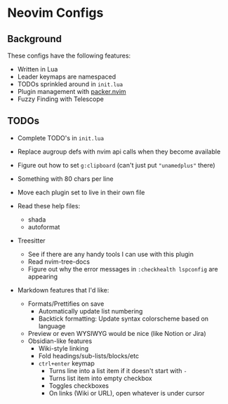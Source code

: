 # Neovim Configs

## Background

These configs have the following features:
- Written in Lua
- Leader keymaps are namespaced
- TODOs sprinkled around in `init.lua`
- Plugin management with [packer.nvim](https://github.com/wbthomason/packer.nvim)
- Fuzzy Finding with Telescope

## TODOs

- Complete TODO's in `init.lua`
- Replace augroup defs with nvim api calls when they become available
- Figure out how to set `g:clipboard` (can't just put `"unamedplus"` there)
- Something with 80 chars per line
- Move each plugin set to live in their own file

- Read these help files:
  - shada
  - autoformat

- Treesitter
  - See if there are any handy tools I can use with this plugin
  - Read nvim-tree-docs
  - Figure out why the error messages in `:checkhealth lspconfig` are appearing

- Markdown features that I'd like:
  - Formats/Prettifies on save
    - Automatically update list numbering
    - Backtick formatting: Update syntax colorscheme based on language
  - Preview or even WYSIWYG would be nice (like Notion or Jira)
  - Obsidian-like features
    - Wiki-style linking
    - Fold headings/sub-lists/blocks/etc
    - `ctrl+enter` keymap
      - Turns line into a list item if it doesn't start with `-`
      - Turns list item into empty checkbox
      - Toggles checkboxes
      - On links (Wiki or URL), open whatever is under cursor
